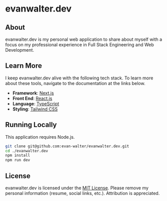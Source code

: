 # evanwalter.dev

## About

evanwalter.dev is my personal web application to share about myself with a focus on my professional experience in Full Stack Engineering and Web Development.

## Learn More

I keep evanwalter.dev alive with the following tech stack. To learn more about these tools, navigate to the documentation at the links below.

- **Framework**: [Next.js](https://nextjs.org/)
- **Front End**: [React.js](https://reactjs.org/)
- **Language**: [TypeScript](https://www.typescriptlang.org/)
- **Styling**: [Tailwind CSS](https://tailwindcss.com/)

## Running Locally

This application requires Node.js.

```bash
git clone git@github.com:evan-walter/evanwalter.dev.git
cd ./evanwalter.dev
npm install
npm run dev
```

## License

evanwalter.dev is licensed under the [MIT License](https://github.com/evan-walter/evanwalter.dev/blob/main/LICENSE). Please remove my personal information (resume, social links, etc.). Attribution is appreciated.
